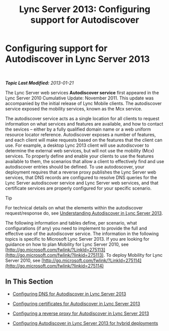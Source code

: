 ﻿---
title: 'Lync Server 2013: Configuring support for Autodiscover'
TOCTitle: Configuring support for Autodiscover
ms:assetid: 3a266456-69a0-4539-ba99-d388b83799a8
ms:mtpsurl: https://technet.microsoft.com/en-us/library/JJ945622(v=OCS.15)
ms:contentKeyID: 51541463
ms.date: 07/23/2014
mtps_version: v=OCS.15
---

<div data-xmlns="http://www.w3.org/1999/xhtml">

<div class="topic" data-xmlns="http://www.w3.org/1999/xhtml" data-msxsl="urn:schemas-microsoft-com:xslt" data-cs="http://msdn.microsoft.com/en-us/">

<div data-asp="http://msdn2.microsoft.com/asp">

# Configuring support for Autodiscover in Lync Server 2013

</div>

<div id="mainSection">

<div id="mainBody">

<span> </span>

_**Topic Last Modified:** 2013-01-21_

The Lync Server web services **Autodiscover service** first appeared in the Lync Server 2010 Cumulative Update: November 2011. This update was accompanied by the initial release of Lync Mobile clients. The autodiscover service exposed the mobility services, known as the Mcx service.

The autodiscover service acts as a single location for all clients to request information on what services and features are available, and how to contact the sevices – either by a fully qualified domain name or a web uniform resource locator reference. Autodiscover exposes a number of features, and each client will make requests based on the features that the client can use. For example, a desktop Lync 2013 client will use autodiscvoer to determine the external web services, but will not use the mobility (Mcx) services. To properly define and enable your clients to use the features available to them, the scenarios that allow a client to effectively find and use autodiscover entries should be defined. To use autodoscover, your deployment requires that a reverse proxy publishes the Lync Server web services, that DNS records are configured to resolve DNS queries for the Lync Server autodiscover service and Lync Server web services, and that certificate services are properly configured for your specific scenario.

<div class="alert">


> [!TIP]
> For technical details on what the elements within the autodiscover request/response do, see <A href="lync-server-2013-understanding-autodiscover.md">Understanding Autodiscover in Lync Server 2013</A>.



</div>

The following information and tables define, per scenario, what configurations (if any) you need to implement to provide the full and effective use of the autodiscover service. The information in the following topics is specific to Microsoft Lync Server 2013. If you are looking for guidance on how to plan Mobility for Lync Server 2010, see [http://go.microsoft.com/fwlink/?LinkId=275113](http://go.microsoft.com/fwlink/?linkid=275113). To deploy Mobility for Lync Server 2010, see [http://go.microsoft.com/fwlink/?LinkId=275114](http://go.microsoft.com/fwlink/?linkid=275114)

<div>

## In This Section

  - [Configuring DNS for Autodiscover in Lync Server 2013](lync-server-2013-configuring-dns-for-autodiscover.md)

  - [Configuring certificates for Autodiscover in Lync Server 2013](lync-server-2013-configuring-certificates-for-autodiscover.md)

  - [Configuring a reverse proxy for Autodiscover in Lync Server 2013](lync-server-2013-configuring-a-reverse-proxy-for-autodiscover.md)

  - [Configuring Autodiscover in Lync Server 2013 for hybrid deployments](lync-server-2013-configuring-autodiscover-for-hybrid-deployments.md)

</div>

</div>

<span> </span>

</div>

</div>

</div>

